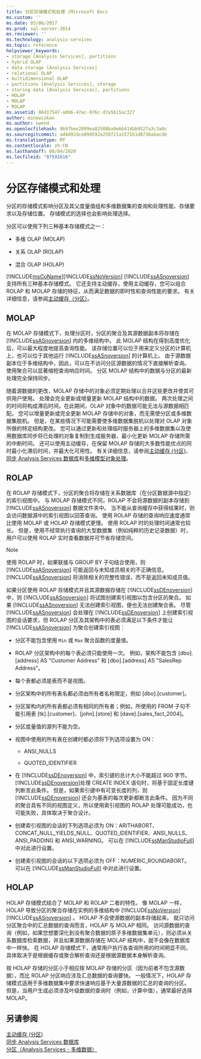 ```yaml
---
title: 分区存储模式和处理 |Microsoft Docs
ms.custom: ''
ms.date: 03/06/2017
ms.prod: sql-server-2014
ms.reviewer: ''
ms.technology: analysis-services
ms.topic: reference
helpviewer_keywords:
- storage [Analysis Services], partitions
- hybrid OLAP
- data storage [Analysis Services]
- relational OLAP
- multidimensional OLAP
- partitions [Analysis Services], storage
- storing data [Analysis Services], partitions
- HOLAP
- MOLAP
- ROLAP
ms.assetid: 86d17547-a0b6-47ac-876c-d7a5b15ac327
author: minewiskan
ms.author: owend
ms.openlocfilehash: 9b97bee2099ea82508ba9e66414bb9527a3c3a8c
ms.sourcegitcommit: ad4d92dce894592a259721a1571b1d8736abacdb
ms.translationtype: MT
ms.contentlocale: zh-CN
ms.lasthandoff: 08/04/2020
ms.locfileid: "87591616"
---
```

# <a name="partition-storage-modes-and-processing"></a>分区存储模式和处理
  分区的存储模式影响分区及其父度量值组和多维数据集的查询和处理性能、存储要求以及存储位置。 存储模式的选择也会影响处理选择。  
  
 分区可以使用下列三种基本存储模式之一：  
  
-   多维 OLAP (MOLAP)  
  
-   关系 OLAP (ROLAP)  
  
-   混合 OLAP (HOLAP)  
  
 [!INCLUDE[msCoName](../../includes/msconame-md.md)][!INCLUDE[ssNoVersion](../../includes/ssnoversion-md.md)] [!INCLUDE[ssASnoversion](../../includes/ssasnoversion-md.md)] 支持所有三种基本存储模式。 它还支持主动缓存，使用主动缓存，您可以组合 ROLAP 和 MOLAP 存储的特征，从而满足数据的即时性和查询性能的要求。 有关详细信息，请参阅[主动缓存（分区）](partitions-proactive-caching.md)。  
  
## <a name="molap"></a>MOLAP  
 在 MOLAP 存储模式下，处理分区时，分区的聚合及其源数据副本将存储在 [!INCLUDE[ssASnoversion](../../includes/ssasnoversion-md.md)] 内的多维结构中。 此 MOLAP 结构在得到高度优化后，可以最大程度地提高查询性能。 该存储位置可以位于用来定义分区的计算机上，也可以位于其他运行 [!INCLUDE[ssASnoversion](../../includes/ssasnoversion-md.md)] 的计算机上。 由于源数据副本位于多维结构中，因此，可以在不访问分区源数据的情况下直接解析查询。 使用聚合可以显著缩短查询响应时间。 分区 MOLAP 结构中的数据与分区的最新处理完全保持同步。  
  
 随着源数据的更改，MOLAP 存储中的对象必须定期处理以合并这些更改并使其可供用户使用。 处理会完全更新或增量更新 MOLAP 结构中的数据。 两次处理之间的时间将构成滞后时间，在此期间，OLAP 对象中的数据可能无法与源数据相匹配。 您可以增量更新或完全更新 MOLAP 存储中的对象，而无需使分区或多维数据集脱机。 但是，在某些情况下可能需要使多维数据集脱机以处理对 OLAP 对象所做的特定结构更改。 您可以通过更新和处理临时服务器上的多维数据集以及使用数据库同步将已处理的对象复制到生成服务器，最小化更新 MOLAP 存储所需的中断时间。 还可以使用主动缓存，在保留 MOLAP 存储的大多数性能优点的同时最小化滞后时间，并最大化可用性。 有关详细信息，请参阅[主动缓存 &#40;分区&#41;](partitions-proactive-caching.md)、[同步 Analysis Services 数据库](../multidimensional-models/synchronize-analysis-services-databases.md)和[多维模型对象处理](../multidimensional-models/processing-a-multidimensional-model-analysis-services.md)。  
  
## <a name="rolap"></a>ROLAP  
 在 ROLAP 存储模式下，分区的聚合将存储在关系数据库（在分区数据源中指定）的索引视图中。 与 MOLAP 存储模式不同，ROLAP 不会将源数据的副本存储到 [!INCLUDE[ssASnoversion](../../includes/ssasnoversion-md.md)] 数据文件夹中。 当不能从查询缓存中获得结果时，则会访问数据源中的索引视图以回答查询。 使用 ROLAP 存储的查询响应速度通常比使用 MOLAP 或 HOLAP 存储模式更慢。 使用 ROLAP 时的处理时间通常也较长。 但是，使用不经常执行查询的大型数据集（例如纯粹的历史记录数据）时，用户可以使用 ROLAP 实时查看数据并可节省存储空间。  
  
> [!NOTE]  
>  使用 ROLAP 时，如果联接与 GROUP BY 子句结合使用，则 [!INCLUDE[ssASnoversion](../../includes/ssasnoversion-md.md)] 可能返回与未知成员相关的不正确信息。 [!INCLUDE[ssASnoversion](../../includes/ssasnoversion-md.md)] 将消除相关的完整性错误，而不是返回未知成员值。  
  
 如果分区使用 ROLAP 存储模式并且其源数据存储在 [!INCLUDE[ssDEnoversion](../../includes/ssdenoversion-md.md)] 中，则 [!INCLUDE[ssASnoversion](../../includes/ssasnoversion-md.md)] 将试图创建索引视图以包含分区的聚合。 如果 [!INCLUDE[ssASnoversion](../../includes/ssasnoversion-md.md)] 无法创建索引视图，便也无法创建聚合表。 尽管 [!INCLUDE[ssASnoversion](../../includes/ssasnoversion-md.md)] 会处理在 [!INCLUDE[ssDEnoversion](../../includes/ssdenoversion-md.md)] 上创建索引视图的会话要求，但 ROLAP 分区及其架构中的表必须满足以下条件才能让 [!INCLUDE[ssASnoversion](../../includes/ssasnoversion-md.md)] 为聚合创建索引视图：  
  
-   分区不能包含使用 `Min` 或 `Max` 聚合函数的度量值。  
  
-   ROLAP 分区架构中的每个表必须只能使用一次。 例如，架构不能包含 [dbo].[address] AS "Customer Address" 和 [dbo].[address] AS "SalesRep Address"。  
  
-   每个表都必须是表而不是视图。  
  
-   分区架构中的所有表名都必须由所有者名称限定，例如 [dbo].[customer]。  
  
-   分区架构内的所有表都必须有相同的所有者；例如，所使用的 FROM 子句不能引用表 [tk].[customer]、[john].[store] 和 [dave].[sales_fact_2004]。  
  
-   分区度量值的源列不能为空。  
  
-   视图中使用的所有表在创建时都必须将下列选项设置为 ON：  
  
    -   ANSI_NULLS  
  
    -   QUOTED_IDENTIFIER  
  
-   在 [!INCLUDE[ssDEnoversion](../../includes/ssdenoversion-md.md)] 中，索引键的总计大小不能超过 900 字节。 [!INCLUDE[ssDEnoversion](../../includes/ssdenoversion-md.md)]处理 CREATE INDEX 语句时，将基于固定长度键列断言此条件。 但是，如果索引键中有可变长度的列，则 [!INCLUDE[ssDEnoversion](../../includes/ssdenoversion-md.md)] 还会为基表的每次更新都断言此条件。 因为不同的聚合具有不同的视图定义，所以使用索引视图的 ROLAP 处理可能成功，也可能失败，具体取决于聚合设计。  
  
-   创建索引视图的会话的下列选项必须为 ON：ARITHABORT、CONCAT_NULL_YIELDS_NULL、QUOTED_IDENTIFIER、ANSI_NULLS、ANSI_PADDING 和 ANSI_WARNING。 可以在 [!INCLUDE[ssManStudioFull](../../includes/ssmanstudiofull-md.md)] 中对此进行设置。  
  
-   创建索引视图的会话的以下选项必须为 OFF：NUMERIC_ROUNDABORT。 可以在 [!INCLUDE[ssManStudioFull](../../includes/ssmanstudiofull-md.md)] 中对此进行设置。  
  
## <a name="holap"></a>HOLAP  
 HOLAP 存储模式结合了 MOLAP 和 ROLAP 二者的特性。 像 MOLAP 一样，HOLAP 导致分区的聚合存储在实例的多维结构中 [!INCLUDE[ssNoVersion](../../includes/ssnoversion-md.md)] [!INCLUDE[ssASnoversion](../../includes/ssasnoversion-md.md)] 。 HOLAP 不会使源数据的副本存储起来。 就只访问分区聚合中的汇总数据的查询而言，HOLAP 与 MOLAP 相同。 访问源数据的查询（例如，如果您想要深化到没有聚合数据的原子多维数据集单元），则必须从关系数据库检索数据，并且如果源数据存储在 MOLAP 结构中，就不会像在数据库中一样快。 在 HOLAP 存储模式下，通常用户执行各查询所用的时间明显不同，具体取决于是根据缓存或聚合解析查询还是根据源数据本身解析查询。  
  
 按 HOLAP 存储的分区小于相应按 MOLAP 存储的分区（因为前者不包含源数据），而比 ROLAP 分区响应涉及汇总数据的查询要快。 一般情况下，HOLAP 存储模式适用于多维数据集中要求快速响应基于大量源数据的汇总的查询的分区。 但是，当用户生成必须涉及叶级数据的查询时（例如，计算中值），通常最好选择 MOLAP。  
  
## <a name="see-also"></a>另请参阅  
 [主动缓存 &#40;分区&#41;](partitions-proactive-caching.md)   
 [同步 Analysis Services 数据库](../multidimensional-models/synchronize-analysis-services-databases.md)   
 [分区（Analysis Services - 多维数据）](partitions-analysis-services-multidimensional-data.md)  
  
  
